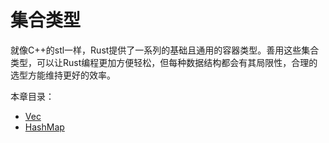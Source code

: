# 集合类型
就像C++的stl一样，Rust提供了一系列的基础且通用的容器类型。善用这些集合类型，可以让Rust编程更加方便轻松，但每种数据结构都会有其局限性，合理的选型方能维持更好的效率。

本章目录：

* [Vec](14-01-vec.md)
* [HashMap](14-02-hashmap.md)
